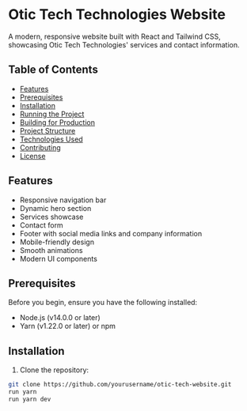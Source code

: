 # Otic Tech Technologies Website

A modern, responsive website built with React and Tailwind CSS, showcasing Otic Tech Technologies' services and contact information.

## Table of Contents
- [Features](#features)
- [Prerequisites](#prerequisites)
- [Installation](#installation)
- [Running the Project](#running-the-project)
- [Building for Production](#building-for-production)
- [Project Structure](#project-structure)
- [Technologies Used](#technologies-used)
- [Contributing](#contributing)
- [License](#license)

## Features
- Responsive navigation bar
- Dynamic hero section
- Services showcase
- Contact form
- Footer with social media links and company information
- Mobile-friendly design
- Smooth animations
- Modern UI components

## Prerequisites
Before you begin, ensure you have the following installed:
- Node.js (v14.0.0 or later)
- Yarn (v1.22.0 or later) or npm

## Installation

1. Clone the repository:
```bash
git clone https://github.com/yourusername/otic-tech-website.git
run yarn
run yarn dev